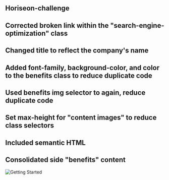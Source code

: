 ## Horiseon-challenge

## Corrected broken link within the "search-engine-optimization" class

## Changed title to reflect the company's name

## Added font-family, background-color, and color to the benefits class to reduce duplicate code

## Used benefits img selector to again, reduce duplicate code

## Set max-height for "content images" to reduce class selectors

## Included semantic HTML

## Consolidated side "benefits" content

![Getting Started](Horiseon-challenge/img.png)
